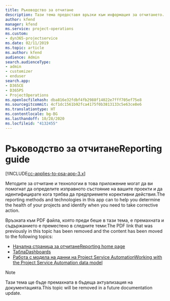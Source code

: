 ```yaml
---
title: Ръководство за отчитане
description: Тази тема предоставя връзки към информация за отчитането.
author: kfend
manager: kfend
ms.service: project-operations
ms.custom:
- dyn365-projectservice
ms.date: 02/11/2019
ms.topic: article
ms.author: kfend
audience: Admin
search.audienceType:
- admin
- customizer
- enduser
search.app:
- D365CE
- D365PS
- ProjectOperations
ms.openlocfilehash: dba816e32fdbf4fb2988f14022e7fff705ef75e8
ms.sourcegitcommit: 4cf1dc1561b92fca4175f0b3813133c5e63ce8e6
ms.translationtype: HT
ms.contentlocale: bg-BG
ms.lasthandoff: 10/28/2020
ms.locfileid: "4132455"
---
```

# <a name="reporting-guide"></a><span data-ttu-id="adcea-103">Ръководство за отчитане</span><span class="sxs-lookup"><span data-stu-id="adcea-103">Reporting guide</span></span>

[!INCLUDE[cc-applies-to-psa-app-3.x](../../includes/cc-applies-to-psa-app-3x.md)]

<span data-ttu-id="adcea-104">Методите за отчитане и технологии в това приложение могат да ви помогнат да определите изправното състояние на вашите проекти и да идентифицирате кога трябва да предприемете корективни действия.</span><span class="sxs-lookup"><span data-stu-id="adcea-104">The reporting methods and technologies in this app can to help you determine the health of your projects and identify when you need to take corrective action.</span></span> 

<span data-ttu-id="adcea-105">Връзката към PDF файла, която преди беше в тази тема, е премахната и съдържанието е преместено в следните теми:</span><span class="sxs-lookup"><span data-stu-id="adcea-105">The PDF link that was previously in this topic has been removed and the content has been moved to the following topics:</span></span>

- [<span data-ttu-id="adcea-106">Начална страница за отчитане</span><span class="sxs-lookup"><span data-stu-id="adcea-106">Reporting home page</span></span>](../reports-reporting-dynamics-365-project-service.md)
- [<span data-ttu-id="adcea-107">Табла</span><span class="sxs-lookup"><span data-stu-id="adcea-107">Dashboards</span></span>](../reports-dashboards.md)
- [<span data-ttu-id="adcea-108">Работа с модела на данни на Project Service Automation</span><span class="sxs-lookup"><span data-stu-id="adcea-108">Working with the Project Service Automation data model</span></span>](../reports-working-project-service-data-model.md)

> [!NOTE]
> <span data-ttu-id="adcea-109">Тази тема ще бъде премахната в бъдеща актуализация на документацията.</span><span class="sxs-lookup"><span data-stu-id="adcea-109">This topic will be removed in a future documentation update.</span></span> 
